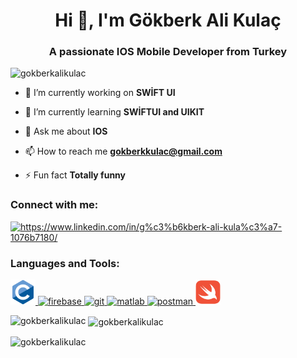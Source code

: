 <h1 align="center">Hi 👋, I'm Gökberk Ali Kulaç</h1>
<h3 align="center">A passionate IOS Mobile Developer from Turkey</h3>

<p align="left"> <img src="https://komarev.com/ghpvc/?username=gokberkalikulac&label=Profile%20views&color=0e75b6&style=flat" alt="gokberkalikulac" /> </p>

- 🔭 I’m currently working on **SWİFT UI**

- 🌱 I’m currently learning **SWİFTUI and UIKIT**

- 💬 Ask me about **IOS**

- 📫 How to reach me **gokberkkulac@gmail.com**

- ⚡ Fun fact **Totally funny**

<h3 align="left">Connect with me:</h3>
<p align="left">
<a href="https://linkedin.com/in/https://www.linkedin.com/in/g%c3%b6kberk-ali-kula%c3%a7-1076b7180/" target="blank"><img align="center" src="https://raw.githubusercontent.com/rahuldkjain/github-profile-readme-generator/master/src/images/icons/Social/linked-in-alt.svg" alt="https://www.linkedin.com/in/g%c3%b6kberk-ali-kula%c3%a7-1076b7180/" height="30" width="40" /></a>
</p>

<h3 align="left">Languages and Tools:</h3>
<p align="left"> <a href="https://www.cprogramming.com/" target="_blank" rel="noreferrer"> <img src="https://raw.githubusercontent.com/devicons/devicon/master/icons/c/c-original.svg" alt="c" width="40" height="40"/> </a> <a href="https://firebase.google.com/" target="_blank" rel="noreferrer"> <img src="https://www.vectorlogo.zone/logos/firebase/firebase-icon.svg" alt="firebase" width="40" height="40"/> </a> <a href="https://git-scm.com/" target="_blank" rel="noreferrer"> <img src="https://www.vectorlogo.zone/logos/git-scm/git-scm-icon.svg" alt="git" width="40" height="40"/> </a> <a href="https://www.mathworks.com/" target="_blank" rel="noreferrer"> <img src="https://upload.wikimedia.org/wikipedia/commons/2/21/Matlab_Logo.png" alt="matlab" width="40" height="40"/> </a> <a href="https://postman.com" target="_blank" rel="noreferrer"> <img src="https://www.vectorlogo.zone/logos/getpostman/getpostman-icon.svg" alt="postman" width="40" height="40"/> </a> <a href="https://developer.apple.com/swift/" target="_blank" rel="noreferrer"> <img src="https://raw.githubusercontent.com/devicons/devicon/master/icons/swift/swift-original.svg" alt="swift" width="40" height="40"/> </a> </p>

<p><img align="left" src="https://github-readme-stats.vercel.app/api/top-langs?username=gokberkalikulac&show_icons=true&locale=en&layout=compact" alt="gokberkalikulac" /></p>

<p>&nbsp;<img align="center" src="https://github-readme-stats.vercel.app/api?username=gokberkalikulac&show_icons=true&locale=en" alt="gokberkalikulac" /></p>

<p><img align="center" src="https://github-readme-streak-stats.herokuapp.com/?user=gokberkalikulac&" alt="gokberkalikulac" /></p>
